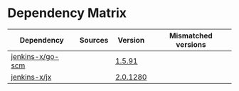 # Dependency Matrix

Dependency | Sources | Version | Mismatched versions
---------- | ------- | ------- | -------------------
[jenkins-x/go-scm](https://github.com/jenkins-x/go-scm) |  | [1.5.91]() | 
[jenkins-x/jx](https://github.com/jenkins-x/jx) |  | [2.0.1280](https://github.com/jenkins-x/jx/releases/tag/v2.0.1280) | 
